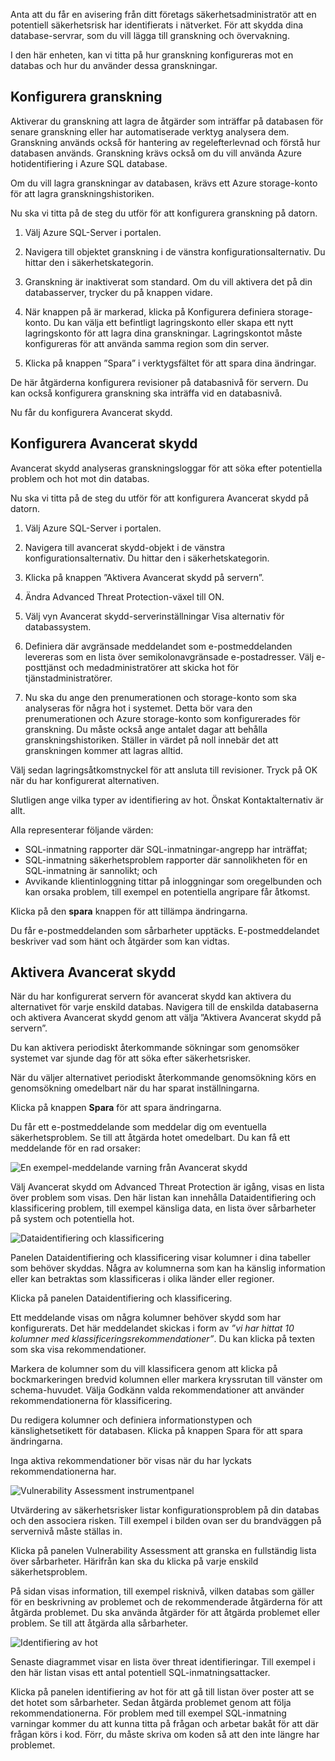 Anta att du får en avisering från ditt företags säkerhetsadministratör att en potentiell säkerhetsrisk har identifierats i nätverket. För att skydda dina database-servrar, som du vill lägga till granskning och övervakning.

I den här enheten, kan vi titta på hur granskning konfigureras mot en databas och hur du använder dessa granskningar.

## <a name="configure-auditing"></a>Konfigurera granskning

Aktiverar du granskning att lagra de åtgärder som inträffar på databasen för senare granskning eller har automatiserade verktyg analysera dem. Granskning används också för hantering av regelefterlevnad och förstå hur databasen används. Granskning krävs också om du vill använda Azure hotidentifiering i Azure SQL database.

Om du vill lagra granskningar av databasen, krävs ett Azure storage-konto för att lagra granskningshistoriken.

Nu ska vi titta på de steg du utför för att konfigurera granskning på datorn.

1. Välj Azure SQL-Server i portalen.

2. Navigera till objektet granskning i de vänstra konfigurationsalternativ. Du hittar den i säkerhetskategorin.

3. Granskning är inaktiverat som standard. Om du vill aktivera det på din databasserver, trycker du på knappen vidare.

4. När knappen på är markerad, klicka på Konfigurera definiera storage-konto. Du kan välja ett befintligt lagringskonto eller skapa ett nytt lagringskonto för att lagra dina granskningar. Lagringskontot måste konfigureras för att använda samma region som din server.

5. Klicka på knappen ”Spara” i verktygsfältet för att spara dina ändringar.

De här åtgärderna konfigurera revisioner på databasnivå för servern. Du kan också konfigurera granskning ska inträffa vid en databasnivå.

Nu får du konfigurera Avancerat skydd.

## <a name="configure-advanced-threat-protection"></a>Konfigurera Avancerat skydd

Avancerat skydd analyseras granskningsloggar för att söka efter potentiella problem och hot mot din databas.

Nu ska vi titta på de steg du utför för att konfigurera Avancerat skydd på datorn.

1. Välj Azure SQL-Server i portalen.

2. Navigera till avancerat skydd-objekt i de vänstra konfigurationsalternativ. Du hittar den i säkerhetskategorin.

3. Klicka på knappen ”Aktivera Avancerat skydd på servern”.

4. Ändra Advanced Threat Protection-växel till ON.

5. Välj vyn Avancerat skydd-serverinställningar Visa alternativ för databassystem.

6. Definiera där avgränsade meddelandet som e-postmeddelanden levereras som en lista över semikolonavgränsade e-postadresser. Välj e-posttjänst och medadministratörer att skicka hot för tjänstadministratörer.

7. Nu ska du ange den prenumerationen och storage-konto som ska analyseras för några hot i systemet. Detta bör vara den prenumerationen och Azure storage-konto som konfigurerades för granskning. Du måste också ange antalet dagar att behålla granskningshistoriken. Ställer in värdet på noll innebär det att granskningen kommer att lagras alltid.

Välj sedan lagringsåtkomstnyckel för att ansluta till revisioner. Tryck på OK när du har konfigurerat alternativen.

Slutligen ange vilka typer av identifiering av hot. Önskat Kontaktalternativ är allt.

Alla representerar följande värden:

- SQL-inmatning rapporter där SQL-inmatningar-angrepp har inträffat;
- SQL-inmatning säkerhetsproblem rapporter där sannolikheten för en SQL-inmatning är sannolikt; och
- Avvikande klientinloggning tittar på inloggningar som oregelbunden och kan orsaka problem, till exempel en potentiella angripare får åtkomst.

Klicka på den **spara** knappen för att tillämpa ändringarna.

Du får e-postmeddelanden som sårbarheter upptäcks. E-postmeddelandet beskriver vad som hänt och åtgärder som kan vidtas.

## <a name="enable-advanced-threat-protection"></a>Aktivera Avancerat skydd

När du har konfigurerat servern för avancerat skydd kan aktivera du alternativet för varje enskild databas. Navigera till de enskilda databaserna och aktivera Avancerat skydd genom att välja ”Aktivera Avancerat skydd på servern”.

Du kan aktivera periodiskt återkommande sökningar som genomsöker systemet var sjunde dag för att söka efter säkerhetsrisker.

När du väljer alternativet periodiskt återkommande genomsökning körs en genomsökning omedelbart när du har sparat inställningarna.

Klicka på knappen **Spara** för att spara ändringarna.

Du får ett e-postmeddelande som meddelar dig om eventuella säkerhetsproblem. Se till att åtgärda hotet omedelbart. Du kan få ett meddelande för en rad orsaker:

![En exempel-meddelande varning från Avancerat skydd](../media-draft/5-email-with-warning.png)

Välj Avancerat skydd om Advanced Threat Protection är igång, visas en lista över problem som visas. Den här listan kan innehålla Dataidentifiering och klassificering problem, till exempel känsliga data, en lista över sårbarheter på system och potentiella hot.

![Dataidentifiering och klassificering](../media-draft/5-data-discovery-and-classification.png)

Panelen Dataidentifiering och klassificering visar kolumner i dina tabeller som behöver skyddas. Några av kolumnerna som kan ha känslig information eller kan betraktas som klassificeras i olika länder eller regioner.

Klicka på panelen Dataidentifiering och klassificering.

Ett meddelande visas om några kolumner behöver skydd som har konfigurerats. Det här meddelandet skickas i form av *”vi har hittat 10 kolumner med klassificeringsrekommendationer”*. Du kan klicka på texten som ska visa rekommendationer.

Markera de kolumner som du vill klassificera genom att klicka på bockmarkeringen bredvid kolumnen eller markera kryssrutan till vänster om schema-huvudet. Välja Godkänn valda rekommendationer att använder rekommendationerna för klassificering.

Du redigera kolumner och definiera informationstypen och känslighetsetikett för databasen. Klicka på knappen Spara för att spara ändringarna.

Inga aktiva rekommendationer bör visas när du har lyckats rekommendationerna har.

![Vulnerability Assessment instrumentpanel](../media-draft/5-vulnerability-assessment-dashboard.png)

Utvärdering av säkerhetsrisker listar konfigurationsproblem på din databas och den associera risken. Till exempel i bilden ovan ser du brandväggen på servernivå måste ställas in.

Klicka på panelen Vulnerability Assessment att granska en fullständig lista över sårbarheter. Härifrån kan ska du klicka på varje enskild säkerhetsproblem.

På sidan visas information, till exempel risknivå, vilken databas som gäller för en beskrivning av problemet och de rekommenderade åtgärderna för att åtgärda problemet. Du ska använda åtgärder för att åtgärda problemet eller problem. Se till att åtgärda alla sårbarheter.

![Identifiering av hot](../media-draft/5-threat-detection-dashboard.png)

Senaste diagrammet visar en lista över threat identifieringar. Till exempel i den här listan visas ett antal potentiell SQL-inmatningsattacker.

Klicka på panelen identifiering av hot för att gå till listan över poster att se det hotet som sårbarheter. Sedan åtgärda problemet genom att följa rekommendationerna.  För problem med till exempel SQL-inmatning varningar kommer du att kunna titta på frågan och arbetar bakåt för att där frågan körs i kod. Förr, du måste skriva om koden så att den inte längre har problemet.
